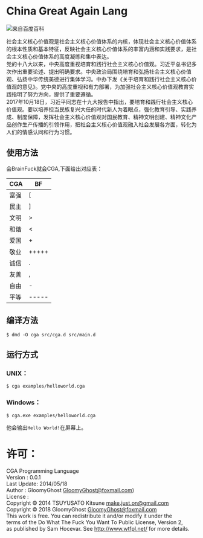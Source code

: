 # China Great Again Lang

![来自百度百科](https://gss0.bdstatic.com/-4o3dSag_xI4khGkpoWK1HF6hhy/baike/c0%3Dbaike80%2C5%2C5%2C80%2C26/sign=9c21b2d28418367ab984778f4f1ae0b1/4a36acaf2edda3cc50a9c7db03e93901203f92ff.jpg)

社会主义核心价值观是社会主义核心价值体系的内核，体现社会主义核心价值体系的根本性质和基本特征，反映社会主义核心价值体系的丰富内涵和实践要求，是社会主义核心价值体系的高度凝练和集中表达。<br>
党的十八大以来，中央高度重视培育和践行社会主义核心价值观。习近平总书记多次作出重要论述、提出明确要求。中央政治局围绕培育和弘扬社会主义核心价值观、弘扬中华传统美德进行集体学习。中办下发《关于培育和践行社会主义核心价值观的意见》。党中央的高度重视和有力部署，为加强社会主义核心价值观教育实践指明了努力方向，提供了重要遵循。<br>
2017年10月18日，习近平同志在十九大报告中指出，要培育和践行社会主义核心价值观。要以培养担当民族复兴大任的时代新人为着眼点，强化教育引导、实践养成、制度保障，发挥社会主义核心价值观对国民教育、精神文明创建、精神文化产品创作生产传播的引领作用，把社会主义核心价值观融入社会发展各方面，转化为人们的情感认同和行为习惯。<br>

## 使用方法
会BrainFuck就会CGA,下面给出对应表：

|CGA           |BF                   |
|--------------|---------------------|
|     富强     |       [             |
|     民主     |       ]             |
|     文明     |       >             |
|     和谐     |       <             |
|     爱国     |       +             |
|     敬业     |       +++++         |
|     诚信     |       .             |
|     友善     |       ,             |
|     自由     |       -             |
|     平等     |       -----         |

## 编译方法
```
$ dmd -O cga src/cga.d src/main.d
```

## 运行方式

### UNIX：

```
$ cga examples/helloworld.cga
```
### Windows：
```
$ cga.exe examples/helloworld.cga
```

他会输出`Hello World!`在屏幕上。

# 许可：

  CGA Programming Language<br>
  Version    : 0.0.1<br>
  Last Update: 2014/05/18<br>
  Author     : GloomyGhost <GloomyGhost@foxmail.com>)<br>
  License    :<br>
    Copyright © 2014 TSUYUSATO Kitsune <make.just.on@gmail.com><br>
    Copyright © 2018 GloomyGhost <GloomyGhost@foxmail.com><br>
    This work is free. You can redistribute it and/or modify it under the<br>
    terms of the Do What The Fuck You Want To Public License, Version 2,<br>
    as published by Sam Hocevar. See http://www.wtfpl.net/ for more details.<br>
